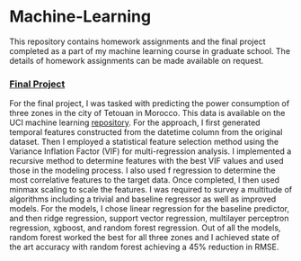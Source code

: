 # Machine-Learning

This repository contains homework assignments and the final project completed as a part of my machine learning course in graduate school. The details of homework assignments can be made available on request.

### [Final Project](https://github.com/rohitpenumarti/Machine-Learning/blob/master/FinalProject/final_project.ipynb)

For the final project, I was tasked with predicting the power consumption of three zones in the city of Tetouan in Morocco. This data is available on the UCI machine learning [repository](https://archive.ics.uci.edu/dataset/849/power+consumption+of+tetouan+city). For the approach, I first generated temporal features constructed from the datetime column from the original dataset. Then I employed a statistical feature selection method using the Variance Inflation Factor (VIF) for multi-regression analysis. I implemented a recursive method to determine features with the best VIF values and used those in the modeling process. I also used f regression to determine the most correlative features to the target data. Once completed, I then used minmax scaling to scale the features. I was required to survey a multitude of algorithms including a trivial and baseline regressor as well as improved models. For the models, I chose linear regression for the baseline predictor, and then ridge regression, support vector regression, multilayer perceptron regression, xgboost, and random forest regression. Out of all the models, random forest worked the best for all three zones and I achieved state of the art accuracy with random forest achieving a 45% reduction in RMSE.
